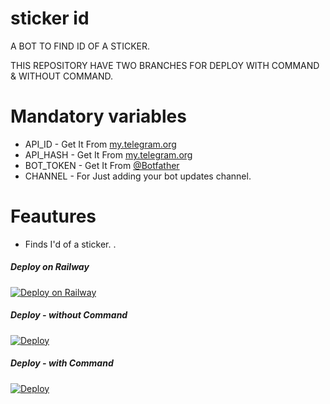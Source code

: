 # sticker id

A BOT TO FIND ID OF A STICKER. 

THIS REPOSITORY  HAVE TWO BRANCHES FOR DEPLOY WITH COMMAND & WITHOUT COMMAND. 

# Mandatory variables 

- API_ID - Get It From [my.telegram.org](https://my.telegram.org)
- API_HASH - Get It From [my.telegram.org](https://my.telegram.org) 
- BOT_TOKEN - Get It From [@Botfather](https://t.me/BOTFATHER)
- CHANNEL - For Just adding your bot updates channel. 



# Feautures 

- Finds I'd of a sticker. . 

 ##### Deploy on Railway
 [![Deploy on Railway](https://railway.app/button.svg)](https://railway.app/new/template?template=https%3A%2F%2Fgithub.com%2FHydrayt777%2FSticker-Id-Bot-Tg.git&envs=API_HASH%2CAPI_ID%2CBOT_TOKEN%2CCHANNEL&API_HASHDesc=Your+API_HASH+from+https%3A%2F%2Fmy.telegram.org%2Fapps&API_IDDesc=Your+API_ID+from+https%3A%2F%2Fmy.telegram.org%2Fapps&BOT_TOKENDesc=Your+Bot+token+from+%40Botfather&CHANNELDesc=Your+Channel+Username+Without+%40&referralCode=Hydrix)

##### Deploy - without Command

[![Deploy](https://www.herokucdn.com/deploy/button.svg)](https://heroku.com/deploy?template=https://github.com/Hydrayt777/Sticker-Id-Bot-Tg.git/tree/main)

##### Deploy - with Command
[![Deploy](https://www.herokucdn.com/deploy/button.svg)](https://heroku.com/deploy?template=https://github.com/MR-JINN-OF-TG/stickerid/tree/Command)
